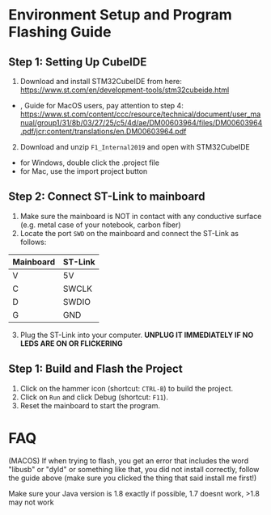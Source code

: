 # Environment Setup and Program Flashing Guide

## Step 1: Setting Up CubeIDE
1. Download and install STM32CubeIDE from here: https://www.st.com/en/development-tools/stm32cubeide.html
 - , Guide for MacOS users, pay attention to step 4: https://www.st.com/content/ccc/resource/technical/document/user_manual/group1/31/8b/03/27/25/c5/4d/ae/DM00603964/files/DM00603964.pdf/jcr:content/translations/en.DM00603964.pdf
2. Download and unzip `F1_Internal2019` and open with STM32CubeIDE
- for Windows, double click the .project file
- for Mac, use the import project button

## Step 2: Connect ST-Link to mainboard
1. Make sure the mainboard is NOT in contact with any conductive surface (e.g. metal case of your notebook, carbon fiber)
2. Locate the port `SWD` on the mainboard and connect the ST-Link as follows:


| Mainboard | ST-Link |
| --------  | --------|
| V         | 5V      |
| C         | SWCLK   |
| D         | SWDIO   |
| G         | GND     |

3. Plug the ST-Link into your computer. **UNPLUG IT IMMEDIATELY IF NO LEDS ARE ON OR FLICKERING**

## Step 1: Build and Flash the Project
1. Click on the hammer icon (shortcut: `CTRL-B`) to build the project.
2. Click on `Run` and click Debug (shortcut: `F11`).
3. Reset the mainboard to start the program.

# FAQ

(MACOS) If when trying to flash, you get an error that includes the word "libusb" or "dyld" or something like that, you did not install correctly, follow the guide above (make sure you clicked the thing that said install me first!)

Make sure your Java version is 1.8 exactly if possible, 1.7 doesnt work, >1.8 may not work
